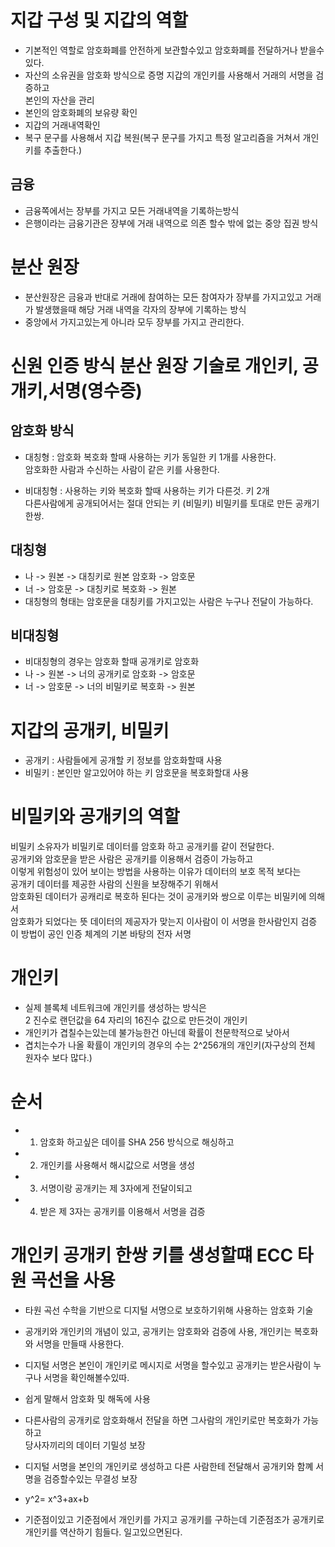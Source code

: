 # 지갑 구성 및 지갑의 역할

- 기본적인 역할로 암호화폐를 안전하게 보관할수있고 암호화폐를 전달하거나 받을수있다.
- 자산의 소유권을 암호화 방식으로 증명 지갑의 개인키를 사용해서 거래의 서명을 검증하고<br>
  본인의 자산을 관리
- 본인의 암호화폐의 보유량 확인
- 지갑의 거래내역확인
- 복구 문구를 사용해서 지갑 복원(복구 문구를 가지고 특정 알고리즘을 거쳐서 개인키를 추출한다.)

## 금융

- 금융쪽에서는 장부를 가지고 모든 거래내역을 기록하는방식
- 은행이라는 금융기관은 장부에 거래 내역으로 의존 할수 밖에 없는 중앙 집권 방식

# 분산 원장

- 분산원장은 금융과 반대로 거래에 참여하는 모든 참여자가 장부를 가지고있고 거래가 발생했을때 해당 거래 내역을 각자의 장부에 기록하는 방식
- 중앙에서 가지고있는게 아니라 모두 장부를 가지고 관리한다.

# 신원 인증 방식 분산 원장 기술로 개인키, 공개키,서명(영수증)

## 암호화 방식

- 대칭형 : 암호화 복호화 할때 사용하는 키가 동일한 키 1개를 사용한다. <br>
  암호화한 사람과 수신하는 사람이 같은 키를 사용한다.

- 비대칭형 : 사용하는 키와 복호화 할때 사용하는 키가 다른것. 키 2개 <br>
  다른사람에게 공개되어서는 절대 안되는 키 (비밀키) 비밀키를 토대로 만든 공캐기 한쌍.

## 대칭형

- 나 -> 원본 -> 대칭키로 원본 암호화 -> 암호문
- 너 -> 암호문 -> 대칭키로 복호화 -> 원본
- 대칭형의 형태는 암호문을 대칭키를 가지고있는 사람은 누구나 전달이 가능하다.

## 비대칭형

- 비대칭형의 경우는 암호화 할때 공개키로 암호화
- 나 -> 원본 -> 너의 공개키로 암호화 -> 암호문
- 너 -> 암호문 -> 너의 비밀키로 복호화 -> 원본

# 지갑의 공개키, 비밀키

- 공개키 : 사람들에게 공개할 키 정보를 암호화할때 사용
- 비밀키 : 본인만 알고있어야 하는 키 암호문을 복호화할대 사용

# 비밀키와 공개키의 역할

비밀키 소유자가 비밀키로 데이터를 암호화 하고 공개키를 같이 전달한다.
<br> 공개키와 암호문을 받은 사람은 공개키를 이용해서 검증이 가능하고
<br> 이렇게 위험성이 있어 보이는 방법을 사용하는 이유가 데이터의 보호 목적 보다는
<br> 공개키 데이터를 제공한 사람의 신원을 보장해주기 위해서
<br> 암호화된 데이터가 공캐리로 복호하 된다는 것이 공개키와 쌍으로 이루는 비밀키에 의해서
<br> 암호화가 되었다는 뜻 데이터의 제공자가 맞는지 이사람이 이 서명을 한사람인지 검증
<br> 이 방법이 공인 인증 체계의 기본 바탕의 전자 서명

# 개인키

- 실제 블록체 네트워크에 개인키를 생성하는 방식은 <br>
  2 진수로 랜던값을 64 자리의 16진수 값으로 만든것이 개인키
- 개인키가 겹칠수는있는데 불가능한건 아닌데 확률이 천문학적으로 낮아서
- 겹치는수가 나올 확률이 개인키의 경우의 수는 2^256개의 개인키(자구상의 전체 원자수 보다 많다.)

# 순서

- 1. 암호화 하고싶은 데이를 SHA 256 방식으로 해싱하고
- 2. 개인키를 사용해서 해시값으로 서명을 생성
- 3. 서명이랑 공개키는 제 3자에게 전달이되고
- 4. 받은 제 3자는 공개키를 이용해서 서명을 검증

# 개인키 공개키 한쌍 키를 생성할떄 ECC 타원 곡선을 사용

- 타원 곡선 수학을 기반으로 디지털 서명으로 보호하기위해 사용하는 암호화 기술
- 공개키와 개인키의 개념이 있고, 공개키는 암호화와 검증에 사용, 개인키는 복호화와 서명을 만들때 사용한다.

- 디지털 서명은 본인이 개인키로 메시지로 서명을 할수있고 공개키는 받은사람이 누구나 서명을 확인해볼수있따.
- 쉽게 말해서 암호화 및 해독에 사용 <br>
- 다른사람의 공개키로 암호화해서 전달을 하면 그사람의 개인키로만 복호화가 가능하고 <br>
  당사자끼리의 데이터 기밀성 보장
- 디지털 서명을 본인의 개인키로 생성하고 다른 사람한테 전달해서 공개키와 함꼐 서명을 검증할수있는 무결성 보장

- y^2= x^3+ax+b
- 기준점이있고 기준점에서 개인키를 가지고 공개키를 구하는데 기준점조가 공개키로 개인키를 역산하기 힘들다. 일고있으면된다.
